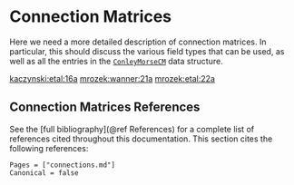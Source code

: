 # Connection Matrices

Here we need a more detailed description of connection matrices.
In particular, this should discuss the various field types that
can be used, as well as all the entries in the [`ConleyMorseCM`](@ref)
data structure.

[kaczynski:etal:16a](@cite)
[mrozek:wanner:21a](@cite)
[mrozek:etal:22a](@cite)

## Connection Matrices References

See the [full bibliography](@ref References) for a complete list
of references cited throughout this documentation. This section cites
the following references:

```@bibliography
Pages = ["connections.md"]
Canonical = false
```

